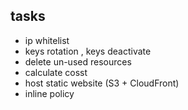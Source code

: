 ## tasks
- ip whitelist
- keys rotation , keys deactivate
- delete un-used resources
- calculate cosst
- host static website (S3 + CloudFront)
- inline policy
